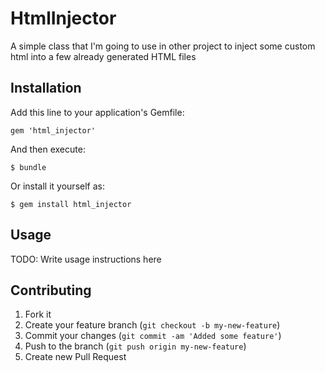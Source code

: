 # HtmlInjector

A simple class that I'm going to use in other project to inject some custom html into a few already generated HTML files

## Installation

Add this line to your application's Gemfile:

    gem 'html_injector'

And then execute:

    $ bundle

Or install it yourself as:

    $ gem install html_injector

## Usage

TODO: Write usage instructions here

## Contributing

1. Fork it
2. Create your feature branch (`git checkout -b my-new-feature`)
3. Commit your changes (`git commit -am 'Added some feature'`)
4. Push to the branch (`git push origin my-new-feature`)
5. Create new Pull Request
